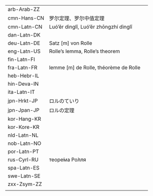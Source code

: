 | | | |
|-|-|-|
| arb-Arab-ZZ |  |  |
| cmn-Hans-CN | 罗尔定理、罗尔中值定理 |  |
| cmn-Latn-CN | Luó’ěr dìnglǐ, Luó’ěr zhōngzhí dìnglǐ |  |
| dan-Latn-DK |  |  |
| deu-Latn-DE | Satz [m] von Rolle |  |
| eng-Latn-US | Rolle’s lemma, Rolle’s theorem |  |
| fin-Latn-FI |  |  |
| fra-Latn-FR | lemme [m] de Rolle, théorème de Rolle |  |
| heb-Hebr-IL |  |  |
| hin-Deva-IN |  |  |
| ita-Latn-IT |  |  |
| jpn-Hrkt-JP | ロルのていり |  |
| jpn-Jpan-JP | ロルの定理 |  |
| kor-Hang-KR |  |  |
| kor-Kore-KR |  |  |
| nld-Latn-NL |  |  |
| nob-Latn-NO |  |  |
| por-Latn-PT |  |  |
| rus-Cyrl-RU | теоре́ма Ро́лля |  |
| spa-Latn-ES |  |  |
| swe-Latn-SE |  |  |
| zxx-Zsym-ZZ |  |  |
|  |  |  |